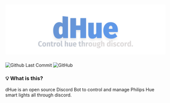 # ![Huucord](images/dhue_banner.png)
![Github Last Commit](https://img.shields.io/github/last-commit/flyxn/huucord?color=%233F84E5&logo=github)
![GitHub](https://img.shields.io/github/license/flyxn/dhue?color=%233F84E5)

### 💡 What is this?
dHue is an open source Discord Bot to control and manage Philips Hue smart lights all through discord.


